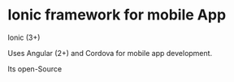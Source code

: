 Ionic framework for mobile App
==============================
Ionic (3+)

Uses Angular (2+) and Cordova for mobile app development.


Its open-Source
